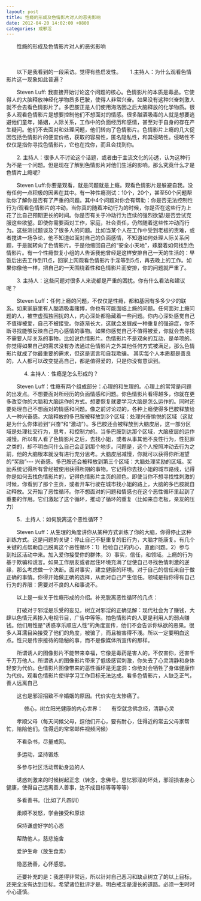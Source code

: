```yaml
---
layout: post
title: 性瘾的形成及色情影片对人的恶劣影响
date: 2012-04-20 14:02:00 +0800
categories: 戒邪淫
---
```


　　性瘾的形成及色情影片对人的恶劣影响
　　 
　　以下是我看到的一段采访。觉得有些启发性。      1.主持人：为什么观看色情影片这一现象如此普遍？
　　Steven Luff: 我直接开始讨论这个问题的核心。色情影片的本质是毒品。它使得人的大脑释放神经化学物质多巴胺，使得人非常兴奋。如果没有这种兴奋刺激人就不会去看色情影片了。多巴胺正是人们使用海洛因之后大脑释放的化学物质。很多人观看色情影片是想要控制他们不想面对的情感。很多酗酒吸毒的人就是想要逃避他们童年，婚姻，人际关系，工作中的负面经历和感情，甚至对于自身的存在产生疑问。他们不去面对和处理问题，他们转向了色情影片。色情影片上瘾的几大促因包括色情影片的便宜价格，获取的容易性，匿名隐私性，和其侵略性。侵略性不仅仅是指你寻找色情影片，它也在找你，而且会找到你。
　　2. 主持人：很多人不讨论这个话题，或者由于主流文化的沁透，认为这种行为不是一个问题。但是现在了解到色情影片对他们生活的影响。那么究竟什么才是色情片上瘾呢?
　　Steven Luff:你要是观看，就是问题就是上瘾。观看色情影片是躲避自我。没有任何一点积极的因素在其中。有一种性瘾测试：10个，20个，甚至50个问题帮助你了解你是否有了严重的问题。其中4个问题对你会有帮助：你是否无法控制性行为/观看色情影片的冲动。当你真的随着冲动行为的时候，你是否在这些行为上花了比自己预期更长的时间。你是否有关于冲动行为连续的强烈欲望/是否尝试克服这些欲望。即使你需要面对工作，家庭，社会责任，仍然随着这些性冲动而行为。这些测试题谈及了很多人的问题。比如当某个人在工作中受到老板的责难，或者搅进一场争论，他不知道如面对自己的负面感情，不知道如何处理人际关系问题，于是就转向了色情影片。于是他缩回自己的“安全小天地”，琢磨着如何找到色情影片。有一个性瘾恢复小组的人告诉我他曾经是这样安排自己一天的生活的：早饭后出去工作到11点，回家上网观看色情影片手淫等到5点，再去晚上的工作。如果你像他一样，把自己的一天围绕着性和色情影片而安排，你的问题就严重了。
　　3. 主持人：这些问题对很多人来说都是严重的困扰。你有什么看法和建议呢？
　　Steven Luff：任何上瘾的问题，不仅仅是性瘾，都和基因有多多少少的联系。如果家庭里有人酗酒吸毒赌博，你也有可能面临上瘾的问题。任何面对上瘾问题的人，被空虚孤独困扰的人，内心深处都隐藏着一些问题。你内心深处感觉自己不值得被爱，自己不被接受。你逐渐长大，这就会发展成一种重复的强迫症，你不断寻找能够反映自己内心感情的事物。如果你感觉自己不值得被爱，你就会去寻找不需要人际关系的事物，比如说色情影片。色情影片不是双向的互动，是单项的。你觉得如果自己的需求没有办法通过色情影片之外其他任何方式被满足，那么色情影片就成了你最重要的需求，但这是谎言和自我欺骗。 其实每个人本质都是善良的，人人都可以改变提高自己，都是值得爱的，只是你没有意识到。
　　     4. 主持人：性瘾是怎么形成的？
　　Steven Luff：性瘾有两个组成部分：心理的和生理的。心理上的常常是问题的出发点。不想要面对所经历的负面情感和问题。你色情影片看得越多，你就在更多改变你的大脑和大脑运作的方式。想要恢复就要学习大脑是怎么运作的。同时还要处理自己不想面对的情感和问题。像之前讨论过的，各种上瘾使得多巴胺释放给人一种兴奋感。大脑释放的多巴胺被释放到3个区域：处理兴奋愉悦的区域（这就是为什么你体验到“兴奋”和“激动”）。多巴胺还会被释放到大脑皮层，这一部分区域是处理社交行为，思考，和控制力的。当多巴胺到达那个区域，大脑皮层的运作减慢。所以有人看了色情影片之后，去找小姐，或者从事其他不良性行为，性犯罪之类的，却不明白问什么自己会走到那个地步。问题是，这个人按照冲动去行为之前，他的大脑根本就没有进行充分思考。大脑皮层减慢，你就可以获得你所渴望的“奖励”--- 兴奋感。多巴胺还会被释放到第三个区域：大脑处理奖励的区域。奖励系统记得所有曾经被使用获得所期的事物。它记得你去找小姐的城市路线，记得你是如何去找色情影片的，记得色情影片主页的颜色。即使当你不想寻找性刺激的时候，你看到了那个主页，或者开车行驶在城市找小姐的路上，大脑的多巴胺就自动释放。又开始了恶性循环。你不想面对的问题和情感也在这个恶性循环里起到了重要的作用。它们激起了这个循环，推动了循环的重复（比如来自老板，亲友的压力）
　　5．主持人：如何脱离这个恶性循环？
　　Steven Luff：从生理的角度讲你从某种方式训练了你的大脑，你得停止这种训练方式。这是问题的关键：停止自己不挺重复的旧行为，大脑才能康复。有几个关键的点帮助自己脱离这个恶性循环：1）检验自己的内心，直面问题。2）参与到社区活动中来。加入爱你接受你的群体。3）事实，信任，和领域。上瘾的行为基于欺骗和谎言。如果工作朋友或者居住环境充满了促使自己寻找色情刺激的逆缘，那么考虑做一个决断。面对事实，建立健康的环境。对于自己的信任来自于做正确的事情。你得开始做正确的选择，从而对自己产生信任。领域是指你得有自己行为的界限：需要对不良的人和事说不。
　　以上是一些关于性瘾形成的介绍。补充脱离恶性循环的几点：
　　打破对于邪淫是乐受的妄见，树立对邪淫的正确见解：现代社会为了赚钱，大肆以色情元素掺入电视节目，广告中等等。拍色情影片的人更是利用人的弱点赚钱。他们用性是"诱惑享乐顺应人性“的角度宣传，他们不会告诉你纵欲的恶果。很多人耳濡目染接受了他们的角度，被骗了，而且被害得不浅。所以一定要明白这点。性只是传宗接待的隐秘的事，而不是像媒体所宣传的那样。
　　所谓诱人的图像影片不能带来幸福，它像是毒药是害人的，不仅害你，还害千千万万他人。所谓诱人的图像影片带来了低级感官刺激，你失去了心灵清静和身体轻安为代价。色情影片图像带来的恶性循环是无底洞：你绝对会牺牲了身体健康作为代价。观看色情影片使得学习工作目标无法达成。看多色情影片，人缺乏正气，善人远离自己
　　这也是邪淫招致不辛婚姻的原因。代价实在太惨痛了。
　　     修心，树立阳光健康的内心世界：      有空就念佛念经，清静心灵
　　孝顺父母（每天问候父母，逗他们开心，要有耐心，住得近的常去父母家帮忙，陪陪他们。住得远的常常邮件视频问候）
　　不看杂书，尽量戒网。
　　多运动，坚持锻炼
　　多参与社区活动帮助身边的人
　　诱惑刺激来的时候树起正念（转念，念佛号。思忆邪淫的坏处，邪淫损害身心健康，使得自己远离善人善事，达不成目标等等等等）
　　多看善书。（比如了凡四训）
　　柔顺不发怒，学会接受和原谅
　　保持谦虚好学的心态
　　帮助他人，慈悲施舍
　　爱护生命（放生食素）
　　隐恶扬善，心怀感恩。
　　还要补充的是：我差得非常远，所以针对自己恶习和缺点树立了的以上目标，还完全没有达到目标。希望诸位批评才是。明白戒淫是漫长的道路。必须一生时时小心谨慎。